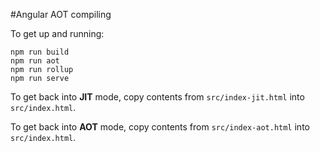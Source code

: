 #Angular AOT compiling

To get up and running:
```
npm run build
npm run aot
npm run rollup
npm run serve
```

To get back into **JIT** mode, copy contents from `src/index-jit.html` into `src/index.html`.

To get back into **AOT** mode, copy contents from `src/index-aot.html` into `src/index.html`.
